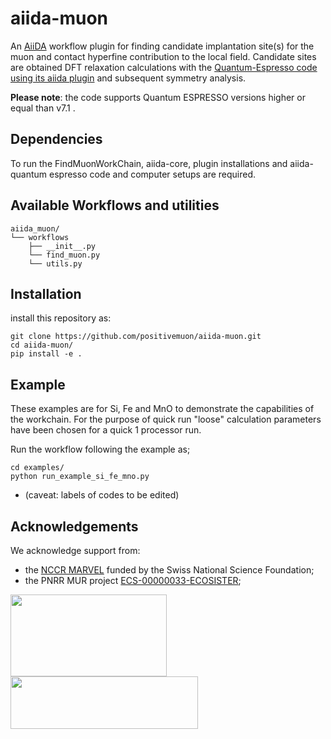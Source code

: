 # aiida-muon
An [AiiDA](www.aiida.net) workflow plugin for finding candidate implantation site(s) for the muon and contact hyperfine contribution to the local field. Candidate sites are obtained DFT relaxation calculations with  the [Quantum-Espresso code using its aiida plugin](https://aiida-quantumespresso.readthedocs.io/en/latest/) and subsequent symmetry analysis.

**Please note**: the code supports Quantum ESPRESSO versions higher or equal than v7.1 .

## Dependencies
To run the FindMuonWorkChain, aiida-core, plugin installations and aiida-quantum espresso code and computer setups are required.

## Available Workflows and utilities
```
aiida_muon/
└── workflows
    ├── __init__.py
    └── find_muon.py
    └── utils.py
```

## Installation
install this repository as:

```
git clone https://github.com/positivemuon/aiida-muon.git
cd aiida-muon/
pip install -e .
```
## Example

These examples are for Si, Fe and MnO to demonstrate the capabilities of the workchain. For the purpose of quick run "loose" calculation parameters have been chosen for a quick 1 processor run.

Run the workflow following the example as;

```
cd examples/
python run_example_si_fe_mno.py
```
* (caveat: labels of codes to be edited)

## Acknowledgements
We acknowledge support from:
* the [NCCR MARVEL](http://nccr-marvel.ch/) funded by the Swiss National Science Foundation;
* the PNRR MUR project [ECS-00000033-ECOSISTER](https://ecosister.it/);

<img src="https://raw.githubusercontent.com/positivemuon/aiida-muon/main/docs/source/images/MARVEL_logo.png" width="250px" height="131px"/>
<img src="https://raw.githubusercontent.com/positivemuon/aiida-muon/main/docs/source/images/ecosister_logo.png" width="300px" height="84px"/>